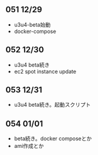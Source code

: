 ## 051 12/29
* u3u4-beta始動
* docker-compose

## 052 12/30
* u3u4 beta続き
* ec2 spot instance update

## 053 12/31
* u3u4 beta続き。起動スクリプト

## 054 01/01
* beta続き。docker composeとか
* ami作成とか
